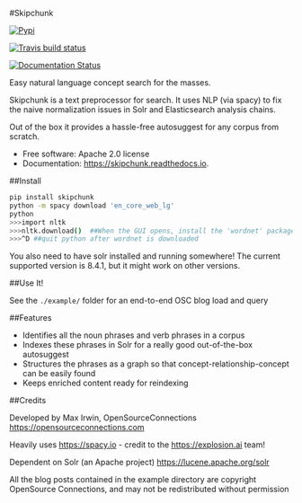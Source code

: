 #Skipchunk

[![Pypi](https://img.shields.io/pypi/v/skipchunk.svg)](https://pypi.python.org/pypi/skipchunk)

[![Travis build status](https://img.shields.io/travis/binarymax/skipchunk.svg)](https://travis-ci.org/binarymax/skipchunk)

[![Documentation Status](https://readthedocs.org/projects/skipchunk/badge/?version=latest)](https://skipchunk.readthedocs.io/en/latest/?badge=latest)

Easy natural language concept search for the masses.

Skipchunk is a text preprocessor for search.  It uses NLP (via spacy) to fix the naive normalization issues in Solr and Elasticsearch analysis chains.

Out of the box it provides a hassle-free autosuggest for any corpus from scratch.

* Free software: Apache 2.0 license
* Documentation: https://skipchunk.readthedocs.io.

##Install

```bash
pip install skipchunk
python -m spacy download 'en_core_web_lg'
python
>>>import nltk
>>>nltk.download()  ##When the GUI opens, install the 'wordnet' package listed in the 'all packages' tab
>>>^D ##quit python after wordnet is downloaded
```

You also need to have solr installed and running somewhere!  The current supported version is 8.4.1, but it might work on other versions.

##Use It!

See the ```./example/``` folder for an end-to-end OSC blog load and query


##Features

* Identifies all the noun phrases and verb phrases in a corpus
* Indexes these phrases in Solr for a really good out-of-the-box autosuggest
* Structures the phrases as a graph so that concept-relationship-concept can be easily found
* Keeps enriched content ready for reindexing

##Credits

Developed by Max Irwin, OpenSourceConnections https://opensourceconnections.com

Heavily uses https://spacy.io - credit to the https://explosion.ai team!

Dependent on Solr (an Apache project) https://lucene.apache.org/solr

All the blog posts contained in the example directory are copyright OpenSource Connections, and may not be redistributed without permission